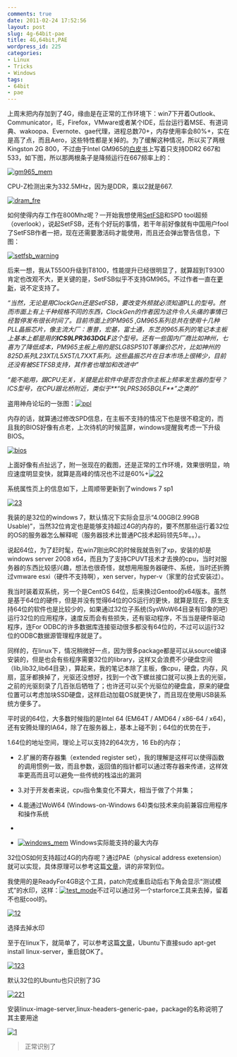 ```yaml
---
comments: true
date: 2011-02-24 17:52:56
layout: post
slug: 4g-64bit-pae
title: 4G,64bit,PAE
wordpress_id: 225
categories:
- Linux
- Tricks
- Windows
tags:
- 64bit
- pae
---
```


上周末把内存加到了4G，缘由是在正常的工作环境下：win7下开着Outlook、Communicator，IE，Firefox，VMware或者某个IDE，后台运行着MSE、有道词典、wakoopa、Evernote、gae代理，进程总数70+，内存使用率会80%+，实在是高了点，而且Aero，这些特性都是关掉的。为了缓解这种情况，所以买了两根Kingston 2G 800，不过由于Intel GM965的[白皮书](http://www.intel.com/Assets/PDF/datasheet/316273.pdf)上写着只支持DDR2 667和533，如下图，所以那两根条子是降频运行在667频率上的：

 

[![gm965_mem](http://kernelpanic.im/blog/wp-content/uploads/2011/02/gm965_mem_thumb.png)](http://kernelpanic.im/blog/wp-content/uploads/2011/02/gm965_mem.png)

 

CPU-Z检测出来为332.5MHz，因为是DDR，乘以2就是667.

 

[![dram_fre](http://kernelpanic.im/blog/wp-content/uploads/2011/02/dram_fre_thumb.png)](http://kernelpanic.im/blog/wp-content/uploads/2011/02/dram_fre.png)

 

如何使得内存工作在800Mhz呢？一开始我想使用[SetFSB](http://www.overclock.net/downloads/255892-setfsb-2-0-a.html)和SPD tool超频（overlook），说起SetFSB，还有个好玩的事情，若干年前好像就有中国用户fool了SetFSB作者一把，现在还需要激活码才能使用，而且还会弹出警告信息，下图：

 

[![setfsb_warning](http://kernelpanic.im/blog/wp-content/uploads/2011/02/setfsb_warning_thumb.png)](http://kernelpanic.im/blog/wp-content/uploads/2011/02/setfsb_warning.png)

 

后来一想，我从T5500升级到T8100，性能提升已经很明显了，就算超到T9300肯定也改观不大，更关键的是，SetFSB似乎不支持GM965。不过作者一直在[更新](http://www13.plala.or.jp/setfsb/)，说不定支持了。

 

_“当然，无论是用ClockGen还是SetFSB，要改变外频就必须知道PLL的型号。然而市面上有上千种规格不同的东西，ClockGen的作者因为这件令人头痛的事情已经暂停发布很长时间了。目前市面上的PM965 ,GM965系列总共在使用十几种PLL晶振芯片，像主流大厂：惠普，宏基，富士通，东芝的965系列的笔记本主板上基本上都是用的**ICS9LPR363DGLF**这个型号。还有一些国内厂商比如神州，七喜为了降低成本，PM965主板上用的是SLG8SP510T等廉价芯片，比如神州的825D系列L23XT/L5X5T/L7XXT系列。这些晶振芯片在日本市场上很稀少，目前还没有被SETFSB支持，其作者也增加和改进中”_

 

_“能不能用，跟CPU无关，关键是此软件中是否包含你主板上频率发生器的型号？        
ICS型号，在CPU跟北桥附近，类似于**“9LPRS365BGLF**”之类的”_

 

盗用神舟论坛的一张图：[![ppl](http://kernelpanic.im/blog/wp-content/uploads/2011/02/ppl_thumb.jpg)](http://kernelpanic.im/blog/wp-content/uploads/2011/02/ppl.jpg)

 

内存的话，就算通过修改SPD信息，在主板不支持的情况下也是很不稳定的，而且我的BIOS好像有点老，上次待机的时候蓝屏，windows提醒我考虑一下升级BIOS。

 

[![bios](http://kernelpanic.im/blog/wp-content/uploads/2011/02/bios_thumb.png)](http://kernelpanic.im/blog/wp-content/uploads/2011/02/bios.png)

 

上面好像有点扯远了，附一张现在的截图，还是正常的工作环境，效果很明显，响应速度明显变快，就算是高峰的情况也不过是60%+[![22](http://kernelpanic.im/blog/wp-content/uploads/2011/02/22_thumb.png)](http://kernelpanic.im/blog/wp-content/uploads/2011/02/22.png)

 

系统属性页上的信息如下，上周顺带更新到了windows 7 sp1

 

[![23](http://kernelpanic.im/blog/wp-content/uploads/2011/02/23_thumb.png)](http://kernelpanic.im/blog/wp-content/uploads/2011/02/23.png)

 

 

我装的是32位的windows 7，默认情况下实际会显示“4.00GB(2.99GB Usable)”，当然32位肯定也是能够支持超过4G的内存的，要不然那些运行着32位的OS的服务器怎么解释呢（服务器技术比普通PC技术起码领先5年。。）。

 

说起64位，为了赶时髦，在win7刚出RC的时候我就告别了xp，安装的却是windows server 2008 x64，而且为了支持CPUVT技术才去换的cpu，当时对服务器的东西比较感兴趣，想法也很奇怪，就想用用服务器硬件、系统，当时还折腾过vmware esxi（硬件不支持啊），xen server，hyper-v（家里的台式安装过）。

 

我当时装着双系统，另一个是CentOS 64位，后来换过Gentoo的x64版本。虽然是基于64位的硬件，但是并没有觉得64位的OS运行的更快，就算是现在，原生支持64位的软件也是比较少的，如果通过32位子系统(SysWoW64目录有印象的吧）运行32位的应用程序，速度反而会有些损失，还有驱动程序，不当当是硬件驱动程序，连For ODBC的许多数据库连接驱动很多都没有64位的，不过可以运行32位的ODBC数据源管理程序就是了。

 

同样的，在linux下，情况稍微好一点，因为很多package都是可以从source编译安装的，但是也会有些程序需要32位的library，这样又会浪费不少硬盘空间（lib,lib32,lib64目录），算起来，我的笔记本除了主板，像cpu，硬盘，内存，风扇，蓝牙都换掉了，光驱还没想好，找到一个改下螺丝接口就可以换上去的光驱，之前的光驱刻录了几百张后牺牲了；也许还可以买个光驱位的硬盘盒，原来的硬盘位置可以考虑加块SSD硬盘，这样启动加载OS就更快了，而且现在使用USB装系统方便多了。

 

平时说的64位，大多数时候指的是Intel 64 (EM64T / AMD64 / x86-64 / x64)，还有安腾处理的IA64，除了在服务器上，基本上碰不到；64位的优势在于，

 

1.64位的地址空间，理论上可以支持2的64次方，16 Eb的内存；

 

  
  * 2.扩展的寄存器集（extended register set），我的理解是这样可以使得函数的调用惯例一致，而且参数，返回值的指针都可以通过寄存器来传递，这样效率更高而且可以避免一些传统的栈溢出的漏洞 
   
  * 3.对于开发者来说，cpu指令集变化不算大，相当于做了个并集； 
   
  * 4.能通过WoW64 (Windows-on-Windows 64)类似技术来向前兼容应用程序和操作系统 
   
  *    
  * [![windows_mem](http://kernelpanic.im/blog/wp-content/uploads/2011/02/windows_mem_thumb.png)](http://kernelpanic.im/blog/wp-content/uploads/2011/02/windows_mem.png) Windows实际能支持的最大内存
   

32位OS如何支持超过4G的内存呢？通过PAE（physical address exetension）就可以实现，具体原理可以参考这篇[文章](http://www.geoffchappell.com/viewer.htm?doc=notes/windows/license/memory.htm)，讲的非常到位。

 

我使用的是ReadyFor4GB这个工具，patch完成重启动后右下角会显示“测试模式”的水印，这样：[![test_mode](http://kernelpanic.im/blog/wp-content/uploads/2011/02/test_mode_thumb.png)](http://kernelpanic.im/blog/wp-content/uploads/2011/02/test_mode.png)不过可以通过另一个starforce工具来去掉，留着不也挺cool的。

 

[![12](http://kernelpanic.im/blog/wp-content/uploads/2011/02/12_thumb.png)](http://kernelpanic.im/blog/wp-content/uploads/2011/02/12.png)

 

选择去掉水印

 

至于在linux下，就简单了，可以参考这篇[文章](http://www.cyberciti.biz/faq/ubuntu-linux-4gb-ram-limitation-solution/)，Ubuntu下直接sudo apt-get install linux-server，重启就OK了。

 

[![123](http://kernelpanic.im/blog/wp-content/uploads/2011/02/123_thumb.png)](http://kernelpanic.im/blog/wp-content/uploads/2011/02/123.png)

 

默认32位的Ubuntu也只识别了3G

 

[![221](http://kernelpanic.im/blog/wp-content/uploads/2011/02/221_thumb.png)](http://kernelpanic.im/blog/wp-content/uploads/2011/02/221.png)

 

安装linux-image-server,linux-headers-generic-pae，package的名称说明了其主要用途

 

[![1](http://kernelpanic.im/blog/wp-content/uploads/2011/02/1_thumb.png)](http://kernelpanic.im/blog/wp-content/uploads/2011/02/1.png)

 

>   
> 
> 正常识别了
